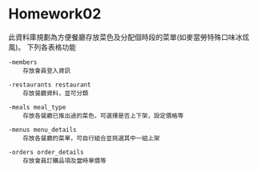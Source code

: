# Homework02

此資料庫規劃為方便餐廳存放菜色及分配個時段的菜單(如麥當勞特殊口味冰炫風)。
下列各表格功能

    -members
        存放會員登入資訊

    -restaurants restaurant
        存放餐廳資料，並可分類

    -meals meal_type
        存放各餐廳已推出過的菜色，可選擇是否上下架，設定價格等

    -menus menu_details
        存放各餐廳的菜單，可自行組合並挑選其中一組上架

    -orders order_details
        存放會員訂購品項及當時單價等